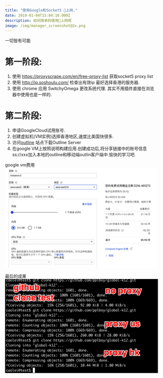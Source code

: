 ```yaml
---
title: "使用Google和Socket5 🔬上网."
date: 2019-01-04T15:04:10.000Z
description: 如何简单的使用🔬上网呢
image: /img/manager_screenshot@2x.png
---
```


一切皆有可能


# 第一阶段:

1. 使用 https://proxyscrape.com/en/free-proxy-list 获取socket5 proxy list
2. 使用 http://ip.soshoulu.com/ 检查出有效ip 最好选择香港的服务器.
3. 使用 chrome 应用 SwitchyOmega 更改系统代理. 其实不用插件直接在浏览器中使用也是一样的.

# 第二阶段:
1. 申请GoogleCloud试用账号.
2. 创建虚拟机(VM实例)选择香港地区,速度比美国快很多.
3. 访问[outline](https://www.getoutline.org/zh-CN/home) 站点下载Outline Server
4. 在google VM上按照说明构建应用.创建成功后,将分享链接中的账号信息ss://xxx加入本地的outline和移动端outlin客户端中.愉快的学习吧.

google vm费用
![google cloud payment](Snip20190113_21.png)

最后的成果
![github clone test](Snip20190113_20.png)

